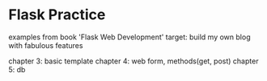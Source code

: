 # Flask Practice
examples from book 'Flask Web Development'
target: build my own blog with fabulous features

chapter 3: basic template
chapter 4: web form, methods(get, post)
chapter 5: db